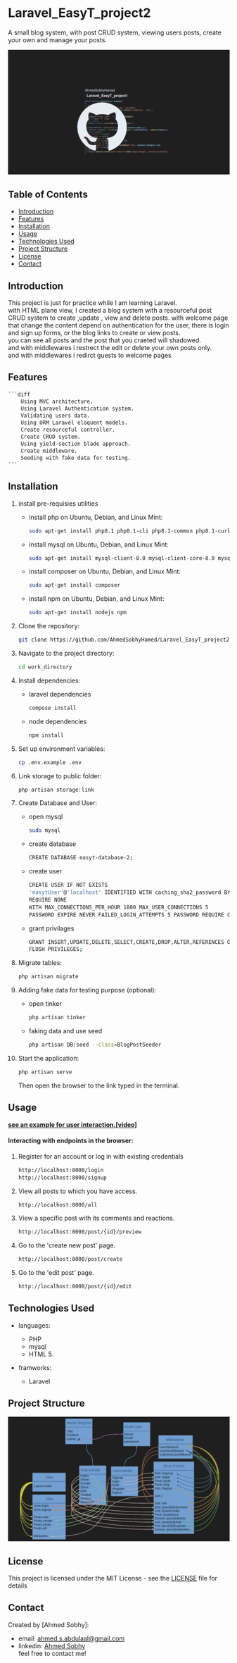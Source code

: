# Laravel_EasyT_project2

A small blog system, with post CRUD system, viewing users posts, create your own and manage your posts.

![](repo-image/name.png)

## Table of Contents

-   [Introduction](#introduction)
-   [Features](#features)
-   [Installation](#installation)
-   [Usage](#usage)
-   [Technologies Used](#technologies-used)
-   [Project Structure](#project-structure)
-   [License](#license)
-   [Contact](#contact)

  <!-- intro -->

## Introduction

This project is just for practice while I am learning Laravel.
<br>
with HTML plane view, I created a blog system with a resourceful post CRUD system to create ,update , view and delete posts. with welcome page that change the content depend on authentication for the user, there is login and sign up forms, or the blog links to create or view posts.
<br>
you can see all posts and the post that you craeted will shadowed.
<br>
and with middlewares i restrect the edit or delete your own posts only.
<br>
and with middlewares i redirct guests to welcome pages

  <!-- technologies was used with links if available -->

## Features

    ```diff
        Using MVC architecture.
        Using Laravel Authentication system.
        Validating users data.
        Using ORM Laravel eloquent models.
        Create resourceful controller.
        Create CRUD system.
        Using yield-section blade approach.
        Create middleware.
        Seeding with fake data for testing.
    ```

  <!-- get start and how to run with the prerequisites mintion -->

## Installation

1. install pre-requisies utilities

    - install php
      on Ubuntu, Debian, and Linux Mint:

        ```sh
        sudo apt-get install php8.1 php8.1-cli php8.1-common php8.1-curl php8.1-mysql
        ```

    - install mysql
      on Ubuntu, Debian, and Linux Mint:

        ```sh
        sudo apt-get install mysql-client-8.0 mysql-client-core-8.0 mysql-server-core-8.0
        ```

    - install composer
      on Ubuntu, Debian, and Linux Mint:

        ```sh
        sudo apt-get install composer
        ```

    - install npm
      on Ubuntu, Debian, and Linux Mint:

        ```sh
        sudo apt-get install nodejs npm
        ```

2. Clone the repository:

    ```sh
    git clone https://github.com/AhmedSobhyHamed/Laravel_EasyT_project2.git
    ```

3. Navigate to the project directory:

    ```sh
    cd work_directory
    ```

4. Install dependencies:

    - laravel dependencies

        ```sh
        compose install
        ```

    - node dependencies

        ```sh
        npm install
        ```

5. Set up environment variables:

    ```sh
    cp .env.example .env
    ```

6. Link storage to public folder:

    ```sh
    php artisan storage:link
    ```

7. Create Database and User:

    - open mysql

        ```sh
        sudo mysql
        ```

    - create database

        ```sh
        CREATE DATABASE easyt-database-2;
        ```

    - create user

        ```sh
        CREATE USER IF NOT EXISTS
        'easytUser'@'localhost' IDENTIFIED WITH caching_sha2_password BY 'password'
        REQUIRE NONE
        WITH MAX_CONNECTIONS_PER_HOUR 1800 MAX_USER_CONNECTIONS 5
        PASSWORD EXPIRE NEVER FAILED_LOGIN_ATTEMPTS 5 PASSWORD REQUIRE CURRENT PASSWORD_LOCK_TIME 1;
        ```

    - grant privilages

        ```sh
        GRANT INSERT,UPDATE,DELETE,SELECT,CREATE,DROP,ALTER,REFERENCES ON `easyt-database-2`.* TO 'easytUser'@'localhost';
        FLUSH PRIVILEGES;
        ```

8. Migrate tables:

    ```sh
    php artisan migrate
    ```

9. Adding fake data for testing purpose (optional):

    - open tinker

        ```sh
        php artisan tinker
        ```

    - faking data and use seed

        ```sh
        php artisan DB:seed --class=BlogPostSeeder
        ```

10. Start the application:

    ```sh
    php artisan serve
    ```

    Then open the browser to the link typed in the terminal.

  <!-- usage or how to interact with this technologies like api end points and what they do -->

## Usage

<!-- **You can interact with the project via this link**
[web page on github](https://ahmedsobhyhamed.github.io/Laravel_EasyT_project2/).
<br> -->

**[see an example for user interaction.[video]](http://youtube.com)**

#### Interacting with endpoints in the browser:

1. Register for an account or log in with existing credentials

    ```diff
    http://localhost:8000/login
    http://localhost:8000/signup
    ```

2. View all posts to which you have access.

    ```diff
    http://localhost:8000/all
    ```

3. View a specific post with its comments and reactions.

    ```diff
    http://localhost:8000/post/{id}/preview
    ```

4. Go to the 'create new post' page.

    ```diff
    http://localhost:8000/post/create
    ```

5. Go to the 'edit post' page.
    ```diff
    http://localhost:8000/post/{id}/edit
    ```

## Technologies Used

-   languages:

    -   PHP
    -   mysql
    -   HTML 5.

-   framworks:

    -   Laravel

      <!-- about the project and a digram of how it work -->

## Project Structure

![](repo-image/about.png)

  <!-- licance -->

## License

This project is licensed under the MIT License - see the [LICENSE](/LICENSE) file for details

  <!-- contacts -->

## Contact

Created by [Ahmed Sobhy]:

-   email: [ahmed.s.abdulaal@gmail.com](mailto:ahmed.s.abdulaal@gmail.com)
-   linkedin: [Ahmed Sobhy](https://www.linkedin.com/in/ahmed-sobhy-b824b7201/)
    <br>
    feel free to contact me!
